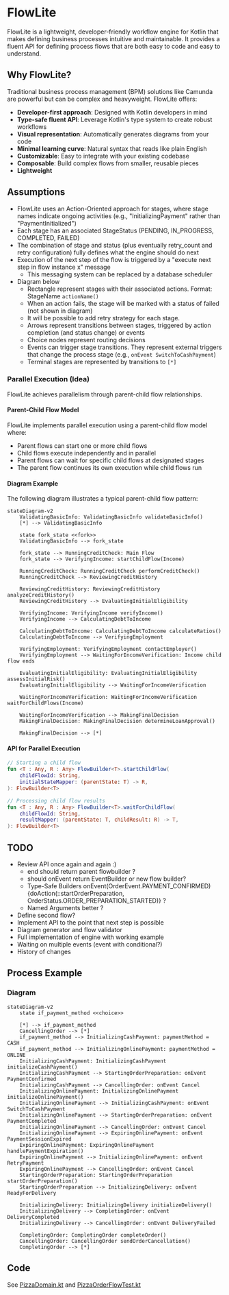 # FlowLite

FlowLite is a lightweight, developer-friendly workflow engine for Kotlin that makes defining business processes intuitive and maintainable. It provides a fluent API for defining process flows that are both easy to code and easy to understand.

## Why FlowLite?

Traditional business process management (BPM) solutions like Camunda are powerful but can be complex and heavyweight. FlowLite offers:

- **Developer-first approach**: Designed with Kotlin developers in mind
- **Type-safe fluent API**: Leverage Kotlin's type system to create robust workflows
- **Visual representation**: Automatically generates diagrams from your code
- **Minimal learning curve**: Natural syntax that reads like plain English
- **Customizable**: Easy to integrate with your existing codebase
- **Composable**: Build complex flows from smaller, reusable pieces
- **Lightweight**

## Assumptions
* FlowLite uses an Action-Oriented approach for stages, where stage names indicate ongoing activities (e.g., "InitializingPayment" rather than "PaymentInitialized")
* Each stage has an associated StageStatus (PENDING, IN_PROGRESS, COMPLETED, FAILED)
* The combination of stage and status (plus eventually retry_count and retry configuration) fully defines what the engine should do next
* Execution of the next step of the flow is triggered by a "execute next step in flow instance x" message
  * This messaging system can be replaced by a database scheduler
* Diagram below
  * Rectangle represent stages with their associated actions. Format: StageName `actionName()`
  * When an action fails, the stage will be marked with a status of failed (not shown in diagram)
  * It will be possible to add retry strategy for each stage.
  * Arrows represent transitions between stages, triggered by action completion (and status change) or events
  * Choice nodes represent routing decisions
  * Events can trigger stage transitions. They represent external triggers that change the process stage (e.g., `onEvent SwitchToCashPayment`)
  * Terminal stages are represented by transitions to `[*]`

### Parallel Execution (Idea)

FlowLite achieves parallelism through parent-child flow relationships.

#### Parent-Child Flow Model

FlowLite implements parallel execution using a parent-child flow model where:

- Parent flows can start one or more child flows
- Child flows execute independently and in parallel
- Parent flows can wait for specific child flows at designated stages
- The parent flow continues its own execution while child flows run

#### Diagram Example

The following diagram illustrates a typical parent-child flow pattern:

```mermaid
stateDiagram-v2
    ValidatingBasicInfo: ValidatingBasicInfo validateBasicInfo()
    [*] --> ValidatingBasicInfo
    
    state fork_state <<fork>>
    ValidatingBasicInfo --> fork_state
    
    fork_state --> RunningCreditCheck: Main Flow
    fork_state --> VerifyingIncome: startChildFlow(Income)
    
    RunningCreditCheck: RunningCreditCheck performCreditCheck()
    RunningCreditCheck --> ReviewingCreditHistory
    
    ReviewingCreditHistory: ReviewingCreditHistory analyzeCreditHistory()
    ReviewingCreditHistory --> EvaluatingInitialEligibility
    
    VerifyingIncome: VerifyingIncome verifyIncome()
    VerifyingIncome --> CalculatingDebtToIncome
    
    CalculatingDebtToIncome: CalculatingDebtToIncome calculateRatios()
    CalculatingDebtToIncome --> VerifyingEmployment
    
    VerifyingEmployment: VerifyingEmployment contactEmployer()
    VerifyingEmployment --> WaitingForIncomeVerification: Income child flow ends
    
    EvaluatingInitialEligibility: EvaluatingInitialEligibility assessInitialRisk()
    EvaluatingInitialEligibility --> WaitingForIncomeVerification
    
    WaitingForIncomeVerification: WaitingForIncomeVerification waitForChildFlows(Income)
    
    WaitingForIncomeVerification --> MakingFinalDecision
    MakingFinalDecision: MakingFinalDecision determineLoanApproval()
    
    MakingFinalDecision --> [*]
```

#### API for Parallel Execution

```kotlin
// Starting a child flow
fun <T : Any, R : Any> FlowBuilder<T>.startChildFlow(
    childFlowId: String,
    initialStateMapper: (parentState: T) -> R,
): FlowBuilder<T>

// Processing child flow results
fun <T : Any, R : Any> FlowBuilder<T>.waitForChildFlow(
    childFlowId: String,
    resultMapper: (parentState: T, childResult: R) -> T,
): FlowBuilder<T>
```

## TODO

* Review API once again and again :)
  * end should return parent flowbuilder ?
  * should onEvent return EventBuilder or new flow builder?
  * Type-Safe Builders onEvent(OrderEvent.PAYMENT_CONFIRMED) {doAction(::startOrderPreparation, OrderStatus.ORDER_PREPARATION_STARTED)} ?
  * Named Arguments better ?
* Define second flow?
* Implement API to the point that next step is possible
* Diagram generator and flow validator
* Full implementation of engine with working example
* Waiting on multiple events (event with conditional?)
* History of changes

## Process Example

### Diagram

```mermaid
stateDiagram-v2
    state if_payment_method <<choice>>
    
    [*] --> if_payment_method
    CancellingOrder --> [*]
    if_payment_method --> InitializingCashPayment: paymentMethod = CASH
    if_payment_method --> InitializingOnlinePayment: paymentMethod = ONLINE
    InitializingCashPayment: InitializingCashPayment initializeCashPayment()
    InitializingCashPayment --> StartingOrderPreparation: onEvent PaymentConfirmed
    InitializingCashPayment --> CancellingOrder: onEvent Cancel
    InitializingOnlinePayment: InitializingOnlinePayment initializeOnlinePayment()
    InitializingOnlinePayment --> InitializingCashPayment: onEvent SwitchToCashPayment
    InitializingOnlinePayment --> StartingOrderPreparation: onEvent PaymentCompleted
    InitializingOnlinePayment --> CancellingOrder: onEvent Cancel 
    InitializingOnlinePayment --> ExpiringOnlinePayment: onEvent PaymentSessionExpired
    ExpiringOnlinePayment: ExpiringOnlinePayment handlePaymentExpiration()
    ExpiringOnlinePayment --> InitializingOnlinePayment: onEvent RetryPayment
    ExpiringOnlinePayment --> CancellingOrder: onEvent Cancel
    StartingOrderPreparation: StartingOrderPreparation startOrderPreparation()
    StartingOrderPreparation --> InitializingDelivery: onEvent ReadyForDelivery
     
    InitializingDelivery: InitializingDelivery initializeDelivery()
    InitializingDelivery --> CompletingOrder: onEvent DeliveryCompleted
    InitializingDelivery --> CancellingOrder: onEvent DeliveryFailed
    
    CompletingOrder: CompletingOrder completeOrder()
    CancellingOrder: CancellingOrder sendOrderCancellation()
    CompletingOrder --> [*]
```

## Code

See [PizzaDomain.kt](test/PizzaDomain.kt) and [PizzaOrderFlowTest.kt](test/PizzaOrderFlowTest.kt)
